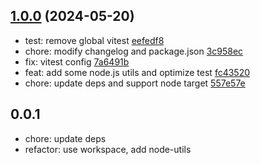 ## [1.0.0](https://github.com/tomjs/utils/compare/%40tomjs%2Fnode-utils%400.0.1...%40tomjs%2Fnode-utils%401.0.0) (2024-05-20)

- test: remove global vitest [eefedf8](https://github.com/tomjs/utils/commit/eefedf8)
- chore: modify changelog and package.json [3c958ec](https://github.com/tomjs/utils/commit/3c958ec)
- fix: vitest config [7a6491b](https://github.com/tomjs/utils/commit/7a6491b)
- feat: add some node.js utils and optimize test [fc43520](https://github.com/tomjs/utils/commit/fc43520)
- chore: update deps and support node target [557e57e](https://github.com/tomjs/utils/commit/557e57e)

## 0.0.1

- chore: update deps
- refactor: use workspace, add node-utils
